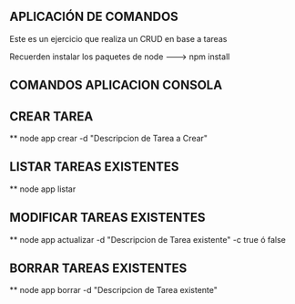 ## APLICACIÓN DE COMANDOS

Este es un ejercicio que realiza un CRUD en base a tareas

Recuerden instalar los paquetes de node
---> npm install


## COMANDOS APLICACION CONSOLA


## CREAR TAREA
** node app crear -d "Descripcion de Tarea a Crear"

## LISTAR TAREAS EXISTENTES
** node app listar

## MODIFICAR TAREAS EXISTENTES
** node app actualizar -d "Descripcion de Tarea existente" -c true ó false

## BORRAR TAREAS EXISTENTES
** node app borrar -d "Descripcion de Tarea existente"
